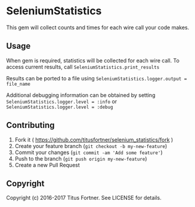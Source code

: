 # SeleniumStatistics

This gem will collect counts and times for each wire call your code makes.

## Usage

When gem is required, statistics will be collected for each wire call.
To access current results, call ```SeleniumStatistics.print_results```

Results can be ported to a file using ```SeleniumStatistics.logger.output = file_name```

Additional debugging information can be obtained by setting 
```SeleniumStatistics.logger.level = :info``` or ```SeleniumStatistics.logger.level = :debug```

## Contributing

1. Fork it ( https://github.com/titusfortner/selenium_statistics/fork )
2. Create your feature branch (`git checkout -b my-new-feature`)
3. Commit your changes (`git commit -am 'Add some feature'`)
4. Push to the branch (`git push origin my-new-feature`)
5. Create a new Pull Request

## Copyright

Copyright (c) 2016-2017 Titus Fortner. See LICENSE for details.
